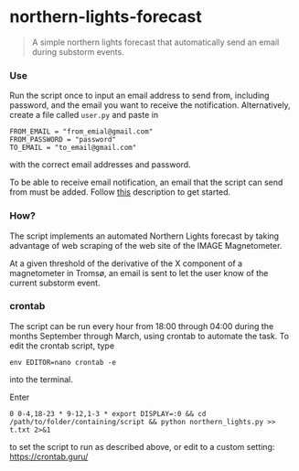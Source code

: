 # northern-lights-forecast
> A simple northern lights forecast that automatically send an email during substorm events.

### Use
Run the script once to input an email address to send from, including password, and the email you want to receive the notification. Alternatively, create a file called `user.py` and paste in
```
FROM_EMAIL = "from_emial@gmail.com"
FROM_PASSWORD = "password"
TO_EMAIL = "to_email@gmail.com"
```
with the correct email addresses and password.

To be able to receive email notification, an email that the script can send from must be added. Follow [this](https://realpython.com/python-send-email/#option-1-setting-up-a-gmail-account-for-development) description to get started.

### How?
The script implements an automated Northern Lights forecast by taking advantage of web scraping of the web site of the IMAGE Magnetometer.

At a given threshold of the derivative of the X component of a magnetometer in Tromsø, an email is sent to let the user know of the current substorm event.

### crontab
The script can be run every hour from 18:00 through 04:00 during the months September through March, using crontab to automate the task. To edit the crontab script, type
```
env EDITOR=nano crontab -e
```
into the terminal.

Enter
```
0 0-4,18-23 * 9-12,1-3 * export DISPLAY=:0 && cd /path/to/folder/containing/script && python northern_lights.py >> t.txt 2>&1
```
to set the script to run as described above, or edit to a custom setting:
https://crontab.guru/
